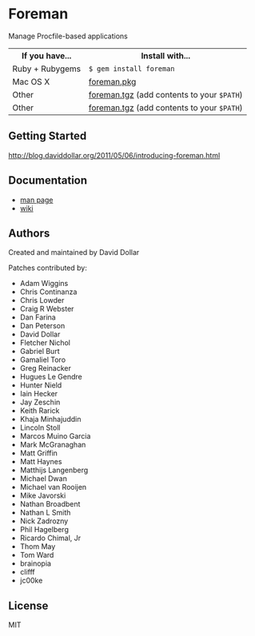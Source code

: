 # Foreman

Manage Procfile-based applications

<table>
  <tr>
    <th>If you have...</th>
    <th>Install with...</th>
  </tr>
  <tr>
    <td>Ruby + Rubygems</td>
    <td style="text-align: left"><code>$ gem install foreman</code></td>
  </tr>
  <tr>
    <td>Mac OS X</td>
    <td style="text-align: left"><a href="http://assets.foreman.io/foreman/foreman.pkg">foreman.pkg</a></td>
  </tr>
  <tr>
    <td>Other</td>
    <td style="text-align: left"><a href="http://assets.foreman.io/foreman/foreman.tgz">foreman.tgz</a> (add contents to your <code>$PATH</code>)</td>
  </tr>
  <tr>
    <td>Other</td>
    <td style="text-align: left"><a href="http://assets.foreman.io/foreman/foreman.tgz">foreman.tgz</a> (add contents to your <code>$PATH</code>)</td>
  </tr>
</table>

## Getting Started

http://blog.daviddollar.org/2011/05/06/introducing-foreman.html

## Documentation

* [man page](http://ddollar.github.com/foreman)
* [wiki](http://github.com/ddollar/foreman/wiki)

## Authors

Created and maintained by David Dollar

Patches contributed by:
* Adam Wiggins
* Chris Continanza
* Chris Lowder
* Craig R Webster
* Dan Farina
* Dan Peterson
* David Dollar
* Fletcher Nichol
* Gabriel Burt
* Gamaliel Toro
* Greg Reinacker
* Hugues Le Gendre
* Hunter Nield
* Iain Hecker
* Jay Zeschin
* Keith Rarick
* Khaja Minhajuddin
* Lincoln Stoll
* Marcos Muino Garcia
* Mark McGranaghan
* Matt Griffin
* Matt Haynes
* Matthijs Langenberg
* Michael Dwan
* Michael van Rooijen
* Mike Javorski
* Nathan Broadbent
* Nathan L Smith
* Nick Zadrozny
* Phil Hagelberg
* Ricardo Chimal, Jr
* Thom May
* Tom Ward
* brainopia
* clifff
* jc00ke

## License

MIT
